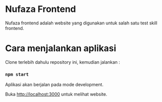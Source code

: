 # Nufaza Frontend

Nufaza frontend adalah website yang digunakan untuk salah satu test skill frontend.

# Cara menjalankan aplikasi

Clone terlebih dahulu repository ini, kemudian jalankan :

### `npm start`

Aplikasi akan berjalan pada mode development.

Buka [http://localhost:3000](http://localhost:3000) untuk melihat website.

